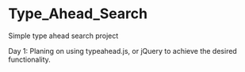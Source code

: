# Type_Ahead_Search
Simple type ahead search project 

Day 1:
Planing on using typeahead.js, or jQuery to achieve the desired functionality.

 